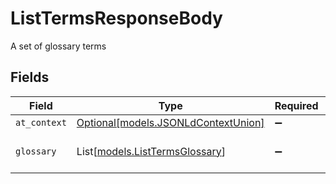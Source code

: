 # ListTermsResponseBody

A set of glossary terms


## Fields

| Field                                                                  | Type                                                                   | Required                                                               | Description                                                            |
| ---------------------------------------------------------------------- | ---------------------------------------------------------------------- | ---------------------------------------------------------------------- | ---------------------------------------------------------------------- |
| `at_context`                                                           | [Optional[models.JSONLdContextUnion]](../models/jsonldcontextunion.md) | :heavy_minus_sign:                                                     | N/A                                                                    |
| `glossary`                                                             | List[[models.ListTermsGlossary](../models/listtermsglossary.md)]       | :heavy_minus_sign:                                                     | A list of glossary terms                                               |